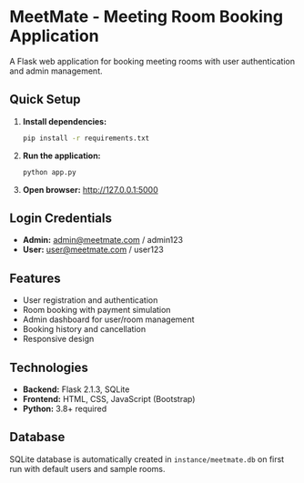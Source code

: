 # MeetMate - Meeting Room Booking Application

A Flask web application for booking meeting rooms with user authentication and admin management.

## Quick Setup

1. **Install dependencies:**
   ```bash
   pip install -r requirements.txt
   ```

2. **Run the application:**
   ```bash
   python app.py
   ```

3. **Open browser:** http://127.0.0.1:5000

## Login Credentials
- **Admin:** admin@meetmate.com / admin123  
- **User:** user@meetmate.com / user123

## Features
- User registration and authentication
- Room booking with payment simulation
- Admin dashboard for user/room management
- Booking history and cancellation
- Responsive design

## Technologies
- **Backend:** Flask 2.1.3, SQLite
- **Frontend:** HTML, CSS, JavaScript (Bootstrap)
- **Python:** 3.8+ required

## Database
SQLite database is automatically created in `instance/meetmate.db` on first run with default users and sample rooms.

